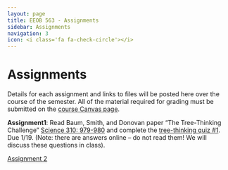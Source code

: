```yaml
---
layout: page
title: EEOB 563 - Assignments
sidebar: Assignments
navigation: 3
icon: <i class='fa fa-check-circle'></i>
---
```


# Assignments

Details for each assignment and links to files will be posted here over the course of the semester.
All of the material required for grading must be submitted on the [course Canvas page](https://canvas.iastate.edu/courses/57269).

**Assignment1**:  Read Baum, Smith, and Donovan paper “The Tree-Thinking Challenge” [Science 310: 979-980](http://science.sciencemag.org/content/310/5750/979.full.pdf) and complete the [tree-thinking quiz #1](https://isu-molphyl.github.io/EEOB563-Spring2023/assignments/assignment1.pdf).
Due 1/19.  (Note: there are answers online – do not read them! We will discuss these questions in class).

[Assignment 2](https://isu-molphyl.github.io/EEOB563-Spring2023/assignments/assignment2.pdf)  

<!--
[Assignment 3](https://isu-molphyl.github.io/EEOB563-Spring2023/assignments/assignment3.pdf)
[data](https://isu-molphyl.github.io/EEOB563-Spring2023/assignments/a3_cob_nt.fasta)

[Assignment 4](https://isu-molphyl.github.io/EEOB563-Spring2023/assignments/assignment4.pdf)


[Assignment 5](https://isu-molphyl.github.io/EEOB563-Spring2023/assignments/assignment5.pdf)


[Assignment 6](https://isu-molphyl.github.io/EEOB563-Spring2023/assignments/assignment6.pdf)
[data](https://isu-molphyl.github.io/EEOB563-Spring2023/assignments/hiv.nxs)


-->
